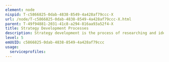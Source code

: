 ```yaml
---
element: node
nispid: T-c5866825-0dab-4838-8549-4a428af79ccc-X
url: /node/T-c5866825-0dab-4838-8549-4a428af79ccc-X.html
parent: T-49f94881-2031-41c8-a294-816aa93a52f4-X
title: Strategy Development Processes
description: Strategy development is the process of researching and identifying strategic options, selecting the most promising and deciding how resources will be allocated across the organization to achieve objectives. Key questions to be considered include  the key questions an organization needs to ask in connection with its future, including  * What business are we in? Or what business should we be in? (Mission) * How are we doing? What is going well? What is not so successful? * How did we get to this point? What went well? What went wrong? * How can we improve our position? * What options are open to us? * What might hinder us from getting there? * What should we not do?
level: 5
emUUID: c5866825-0dab-4838-8549-4a428af79ccc
usage:
  serviceprofiles:
---
```

